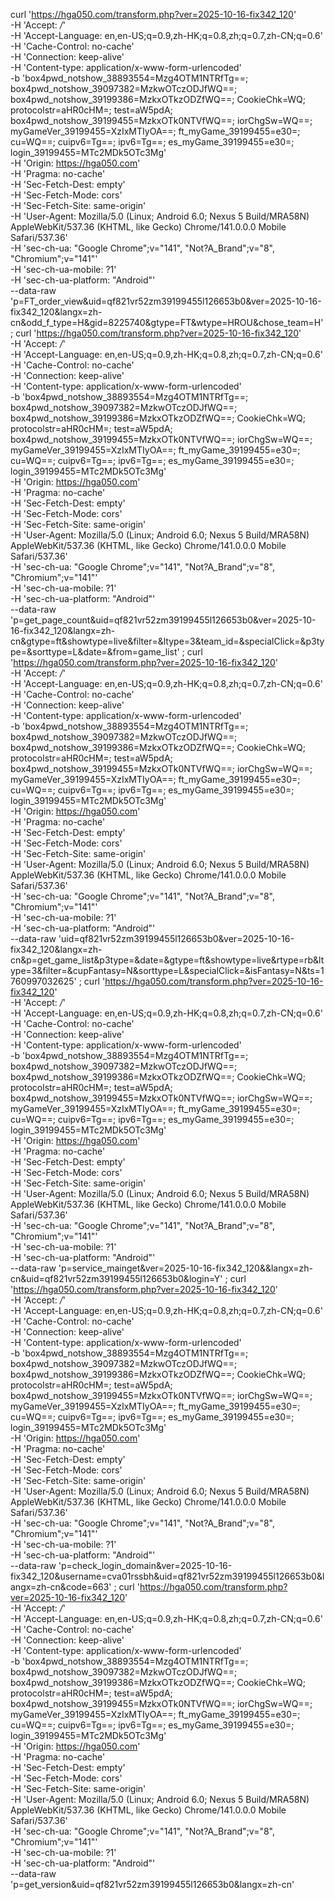 curl 'https://hga050.com/transform.php?ver=2025-10-16-fix342_120' \
-H 'Accept: */*' \
-H 'Accept-Language: en,en-US;q=0.9,zh-HK;q=0.8,zh;q=0.7,zh-CN;q=0.6' \
-H 'Cache-Control: no-cache' \
-H 'Connection: keep-alive' \
-H 'Content-type: application/x-www-form-urlencoded' \
-b 'box4pwd_notshow_38893554=Mzg4OTM1NTRfTg==; box4pwd_notshow_39097382=MzkwOTczODJfWQ==; box4pwd_notshow_39199386=MzkxOTkzODZfWQ==; CookieChk=WQ; protocolstr=aHR0cHM=; test=aW5pdA; box4pwd_notshow_39199455=MzkxOTk0NTVfWQ==; iorChgSw=WQ==; myGameVer_39199455=XzIxMTIyOA==; ft_myGame_39199455=e30=; cu=WQ==; cuipv6=Tg==; ipv6=Tg==; es_myGame_39199455=e30=; login_39199455=MTc2MDk5OTc3Mg' \
-H 'Origin: https://hga050.com' \
-H 'Pragma: no-cache' \
-H 'Sec-Fetch-Dest: empty' \
-H 'Sec-Fetch-Mode: cors' \
-H 'Sec-Fetch-Site: same-origin' \
-H 'User-Agent: Mozilla/5.0 (Linux; Android 6.0; Nexus 5 Build/MRA58N) AppleWebKit/537.36 (KHTML, like Gecko) Chrome/141.0.0.0 Mobile Safari/537.36' \
-H 'sec-ch-ua: "Google Chrome";v="141", "Not?A_Brand";v="8", "Chromium";v="141"' \
-H 'sec-ch-ua-mobile: ?1' \
-H 'sec-ch-ua-platform: "Android"' \
--data-raw 'p=FT_order_view&uid=qf821vr52zm39199455l126653b0&ver=2025-10-16-fix342_120&langx=zh-cn&odd_f_type=H&gid=8225740&gtype=FT&wtype=HROU&chose_team=H' ;
curl 'https://hga050.com/transform.php?ver=2025-10-16-fix342_120' \
-H 'Accept: */*' \
-H 'Accept-Language: en,en-US;q=0.9,zh-HK;q=0.8,zh;q=0.7,zh-CN;q=0.6' \
-H 'Cache-Control: no-cache' \
-H 'Connection: keep-alive' \
-H 'Content-type: application/x-www-form-urlencoded' \
-b 'box4pwd_notshow_38893554=Mzg4OTM1NTRfTg==; box4pwd_notshow_39097382=MzkwOTczODJfWQ==; box4pwd_notshow_39199386=MzkxOTkzODZfWQ==; CookieChk=WQ; protocolstr=aHR0cHM=; test=aW5pdA; box4pwd_notshow_39199455=MzkxOTk0NTVfWQ==; iorChgSw=WQ==; myGameVer_39199455=XzIxMTIyOA==; ft_myGame_39199455=e30=; cu=WQ==; cuipv6=Tg==; ipv6=Tg==; es_myGame_39199455=e30=; login_39199455=MTc2MDk5OTc3Mg' \
-H 'Origin: https://hga050.com' \
-H 'Pragma: no-cache' \
-H 'Sec-Fetch-Dest: empty' \
-H 'Sec-Fetch-Mode: cors' \
-H 'Sec-Fetch-Site: same-origin' \
-H 'User-Agent: Mozilla/5.0 (Linux; Android 6.0; Nexus 5 Build/MRA58N) AppleWebKit/537.36 (KHTML, like Gecko) Chrome/141.0.0.0 Mobile Safari/537.36' \
-H 'sec-ch-ua: "Google Chrome";v="141", "Not?A_Brand";v="8", "Chromium";v="141"' \
-H 'sec-ch-ua-mobile: ?1' \
-H 'sec-ch-ua-platform: "Android"' \
--data-raw 'p=get_page_count&uid=qf821vr52zm39199455l126653b0&ver=2025-10-16-fix342_120&langx=zh-cn&gtype=ft&showtype=live&filter=&ltype=3&team_id=&specialClick=&p3type=&sorttype=L&date=&from=game_list' ;
curl 'https://hga050.com/transform.php?ver=2025-10-16-fix342_120' \
-H 'Accept: */*' \
-H 'Accept-Language: en,en-US;q=0.9,zh-HK;q=0.8,zh;q=0.7,zh-CN;q=0.6' \
-H 'Cache-Control: no-cache' \
-H 'Connection: keep-alive' \
-H 'Content-type: application/x-www-form-urlencoded' \
-b 'box4pwd_notshow_38893554=Mzg4OTM1NTRfTg==; box4pwd_notshow_39097382=MzkwOTczODJfWQ==; box4pwd_notshow_39199386=MzkxOTkzODZfWQ==; CookieChk=WQ; protocolstr=aHR0cHM=; test=aW5pdA; box4pwd_notshow_39199455=MzkxOTk0NTVfWQ==; iorChgSw=WQ==; myGameVer_39199455=XzIxMTIyOA==; ft_myGame_39199455=e30=; cu=WQ==; cuipv6=Tg==; ipv6=Tg==; es_myGame_39199455=e30=; login_39199455=MTc2MDk5OTc3Mg' \
-H 'Origin: https://hga050.com' \
-H 'Pragma: no-cache' \
-H 'Sec-Fetch-Dest: empty' \
-H 'Sec-Fetch-Mode: cors' \
-H 'Sec-Fetch-Site: same-origin' \
-H 'User-Agent: Mozilla/5.0 (Linux; Android 6.0; Nexus 5 Build/MRA58N) AppleWebKit/537.36 (KHTML, like Gecko) Chrome/141.0.0.0 Mobile Safari/537.36' \
-H 'sec-ch-ua: "Google Chrome";v="141", "Not?A_Brand";v="8", "Chromium";v="141"' \
-H 'sec-ch-ua-mobile: ?1' \
-H 'sec-ch-ua-platform: "Android"' \
--data-raw 'uid=qf821vr52zm39199455l126653b0&ver=2025-10-16-fix342_120&langx=zh-cn&p=get_game_list&p3type=&date=&gtype=ft&showtype=live&rtype=rb&ltype=3&filter=&cupFantasy=N&sorttype=L&specialClick=&isFantasy=N&ts=1760997032625' ;
curl 'https://hga050.com/transform.php?ver=2025-10-16-fix342_120' \
-H 'Accept: */*' \
-H 'Accept-Language: en,en-US;q=0.9,zh-HK;q=0.8,zh;q=0.7,zh-CN;q=0.6' \
-H 'Cache-Control: no-cache' \
-H 'Connection: keep-alive' \
-H 'Content-type: application/x-www-form-urlencoded' \
-b 'box4pwd_notshow_38893554=Mzg4OTM1NTRfTg==; box4pwd_notshow_39097382=MzkwOTczODJfWQ==; box4pwd_notshow_39199386=MzkxOTkzODZfWQ==; CookieChk=WQ; protocolstr=aHR0cHM=; test=aW5pdA; box4pwd_notshow_39199455=MzkxOTk0NTVfWQ==; iorChgSw=WQ==; myGameVer_39199455=XzIxMTIyOA==; ft_myGame_39199455=e30=; cu=WQ==; cuipv6=Tg==; ipv6=Tg==; es_myGame_39199455=e30=; login_39199455=MTc2MDk5OTc3Mg' \
-H 'Origin: https://hga050.com' \
-H 'Pragma: no-cache' \
-H 'Sec-Fetch-Dest: empty' \
-H 'Sec-Fetch-Mode: cors' \
-H 'Sec-Fetch-Site: same-origin' \
-H 'User-Agent: Mozilla/5.0 (Linux; Android 6.0; Nexus 5 Build/MRA58N) AppleWebKit/537.36 (KHTML, like Gecko) Chrome/141.0.0.0 Mobile Safari/537.36' \
-H 'sec-ch-ua: "Google Chrome";v="141", "Not?A_Brand";v="8", "Chromium";v="141"' \
-H 'sec-ch-ua-mobile: ?1' \
-H 'sec-ch-ua-platform: "Android"' \
--data-raw 'p=service_mainget&ver=2025-10-16-fix342_120&&langx=zh-cn&uid=qf821vr52zm39199455l126653b0&login=Y' ;
curl 'https://hga050.com/transform.php?ver=2025-10-16-fix342_120' \
-H 'Accept: */*' \
-H 'Accept-Language: en,en-US;q=0.9,zh-HK;q=0.8,zh;q=0.7,zh-CN;q=0.6' \
-H 'Cache-Control: no-cache' \
-H 'Connection: keep-alive' \
-H 'Content-type: application/x-www-form-urlencoded' \
-b 'box4pwd_notshow_38893554=Mzg4OTM1NTRfTg==; box4pwd_notshow_39097382=MzkwOTczODJfWQ==; box4pwd_notshow_39199386=MzkxOTkzODZfWQ==; CookieChk=WQ; protocolstr=aHR0cHM=; test=aW5pdA; box4pwd_notshow_39199455=MzkxOTk0NTVfWQ==; iorChgSw=WQ==; myGameVer_39199455=XzIxMTIyOA==; ft_myGame_39199455=e30=; cu=WQ==; cuipv6=Tg==; ipv6=Tg==; es_myGame_39199455=e30=; login_39199455=MTc2MDk5OTc3Mg' \
-H 'Origin: https://hga050.com' \
-H 'Pragma: no-cache' \
-H 'Sec-Fetch-Dest: empty' \
-H 'Sec-Fetch-Mode: cors' \
-H 'Sec-Fetch-Site: same-origin' \
-H 'User-Agent: Mozilla/5.0 (Linux; Android 6.0; Nexus 5 Build/MRA58N) AppleWebKit/537.36 (KHTML, like Gecko) Chrome/141.0.0.0 Mobile Safari/537.36' \
-H 'sec-ch-ua: "Google Chrome";v="141", "Not?A_Brand";v="8", "Chromium";v="141"' \
-H 'sec-ch-ua-mobile: ?1' \
-H 'sec-ch-ua-platform: "Android"' \
--data-raw 'p=check_login_domain&ver=2025-10-16-fix342_120&username=cva01rssbh&uid=qf821vr52zm39199455l126653b0&langx=zh-cn&code=663' ;
curl 'https://hga050.com/transform.php?ver=2025-10-16-fix342_120' \
-H 'Accept: */*' \
-H 'Accept-Language: en,en-US;q=0.9,zh-HK;q=0.8,zh;q=0.7,zh-CN;q=0.6' \
-H 'Cache-Control: no-cache' \
-H 'Connection: keep-alive' \
-H 'Content-type: application/x-www-form-urlencoded' \
-b 'box4pwd_notshow_38893554=Mzg4OTM1NTRfTg==; box4pwd_notshow_39097382=MzkwOTczODJfWQ==; box4pwd_notshow_39199386=MzkxOTkzODZfWQ==; CookieChk=WQ; protocolstr=aHR0cHM=; test=aW5pdA; box4pwd_notshow_39199455=MzkxOTk0NTVfWQ==; iorChgSw=WQ==; myGameVer_39199455=XzIxMTIyOA==; ft_myGame_39199455=e30=; cu=WQ==; cuipv6=Tg==; ipv6=Tg==; es_myGame_39199455=e30=; login_39199455=MTc2MDk5OTc3Mg' \
-H 'Origin: https://hga050.com' \
-H 'Pragma: no-cache' \
-H 'Sec-Fetch-Dest: empty' \
-H 'Sec-Fetch-Mode: cors' \
-H 'Sec-Fetch-Site: same-origin' \
-H 'User-Agent: Mozilla/5.0 (Linux; Android 6.0; Nexus 5 Build/MRA58N) AppleWebKit/537.36 (KHTML, like Gecko) Chrome/141.0.0.0 Mobile Safari/537.36' \
-H 'sec-ch-ua: "Google Chrome";v="141", "Not?A_Brand";v="8", "Chromium";v="141"' \
-H 'sec-ch-ua-mobile: ?1' \
-H 'sec-ch-ua-platform: "Android"' \
--data-raw 'p=get_version&uid=qf821vr52zm39199455l126653b0&langx=zh-cn'